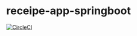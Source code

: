 # receipe-app-springboot

[![CircleCI](https://circleci.com/gh/kwizeraelvis/receipe-app-springboot.svg?style=svg)](https://circleci.com/gh/kwizeraelvis/receipe-app-springboot)

